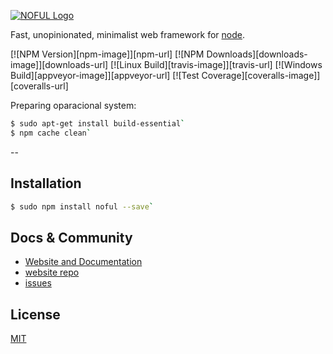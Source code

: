 [![NOFUL Logo](http://miamarti.github.io/nodejs-restful/img/logo.png)](http://miamarti.github.io/nodejs-restful/)

  Fast, unopinionated, minimalist web framework for [node](http://nodejs.org).

  [![NPM Version][npm-image]][npm-url]
  [![NPM Downloads][downloads-image]][downloads-url]
  [![Linux Build][travis-image]][travis-url]
  [![Windows Build][appveyor-image]][appveyor-url]
  [![Test Coverage][coveralls-image]][coveralls-url]

Preparing oparacional system:

```bash
$ sudo apt-get install build-essential`
$ npm cache clean`
```

--

## Installation

```bash
$ sudo npm install noful --save`
```

## Docs & Community

  * [Website and Documentation](http://miamarti.github.io/nodejs-restful/)
  * [website repo](https://github.com/miamarti/nodejs-restful/tree/npm)
  * [issues](https://github.com/miamarti/nodejs-restful/issues)
  
## License

  [MIT](LICENSE)
